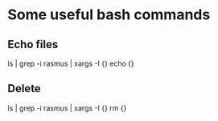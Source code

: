 # Some useful bash commands

## Echo files

ls | grep -i rasmus | xargs -I {} echo {}

## Delete

ls | grep -i rasmus | xargs -I {} rm {}